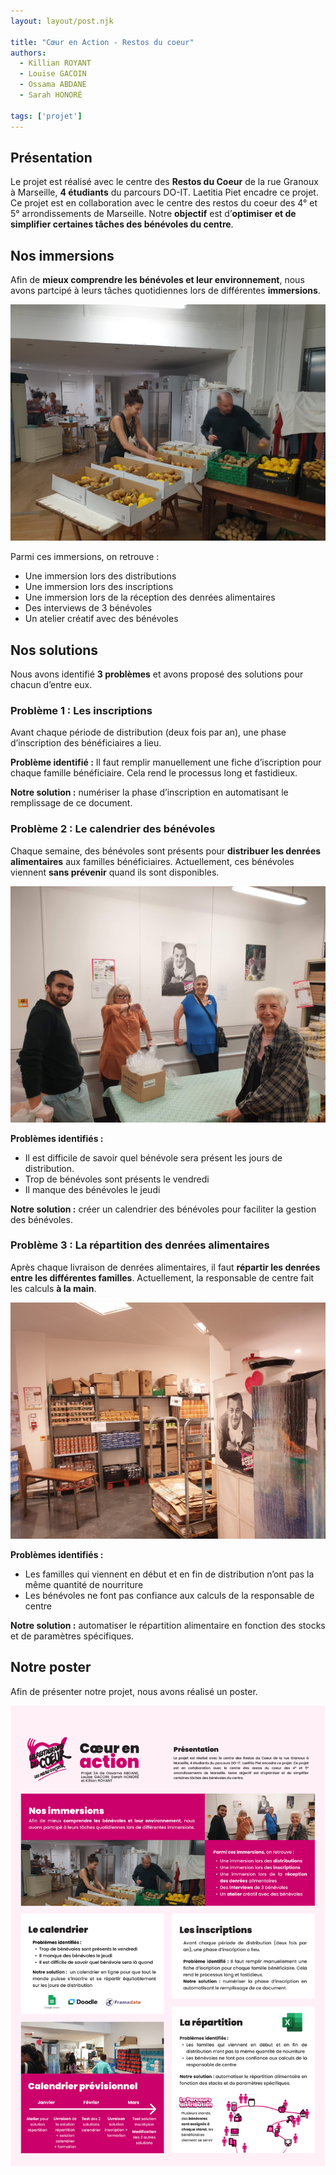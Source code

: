 ```yaml
---
layout: layout/post.njk

title: "Cœur en Action - Restos du coeur"
authors:
  - Killian ROYANT
  - Louise GACOIN
  - Ossama ABDANE
  - Sarah HONORÉ

tags: ['projet']
---
```


<!-- début résumé -->
## Présentation

Le projet est réalisé avec le centre des **Restos du Coeur** de la rue Granoux à Marseille, **4 étudiants** du parcours DO-IT. Laetitia Piet encadre ce projet. Ce projet est en collaboration avec le centre des restos du coeur des 4° et 5° arrondissements de Marseille. Notre **objectif** est d’**optimiser et de simplifier certaines tâches des bénévoles du centre**.
<!-- fin résumé -->

## Nos immersions

Afin de **mieux comprendre les bénévoles et leur environnement**, nous avons partcipé à leurs tâches quotidiennes lors de différentes **immersions**.

![legumes](./photos/legumes.jpg)

Parmi ces immersions, on retrouve :

- Une immersion lors des distributions
- Une immersion lors des inscriptions
- Une immersion lors de la réception des denrées alimentaires
- Des interviews de 3 bénévoles
- Un atelier créatif avec des bénévoles

## Nos solutions

Nous avons identifié **3 problèmes** et avons proposé des solutions pour chacun d’entre eux.

### Problème 1 : Les inscriptions

Avant chaque période de distribution (deux fois par an), une phase d’inscription des bénéficiaires a lieu.

**Problème identifié :** Il faut remplir manuellement une fiche d’iscription pour chaque famille bénéficiaire. Cela rend le processus long et fastidieux.

**Notre solution :** numériser la phase d’inscription en automatisant le remplissage de ce document.

### Problème 2 : Le calendrier des bénévoles

Chaque semaine, des bénévoles sont présents pour **distribuer les denrées alimentaires** aux familles bénéficiaires. Actuellement, ces bénévoles viennent **sans prévenir** quand ils sont disponibles.

![surgeles](./photos/surgeles.jpg)

**Problèmes identifiés :**

- Il est difficile de savoir quel bénévole sera présent les jours de distribution.
- Trop de bénévoles sont présents le vendredi
- Il manque des bénévoles le jeudi

**Notre solution :** créer un calendrier des bénévoles pour faciliter la gestion des bénévoles.

### Problème 3 : La répartition des denrées alimentaires

Après chaque livraison de denrées alimentaires, il faut **répartir les denrées entre les différentes familles**. Actuellement, la responsable de centre fait les calculs **à la main**.

![conserves](./photos/conserves.jpg)

**Problèmes identifiés :**

- Les familles qui viennent en début et en fin de distribution n’ont pas la même quantité de nourriture
- Les bénévoles ne font pas confiance aux calculs de la responsable de centre

**Notre solution :** automatiser le répartition alimentaire en fonction des stocks et de paramètres spécifiques.

## Notre poster

Afin de présenter notre projet, nous avons réalisé un poster.

![poster](./photos/poster.png)
